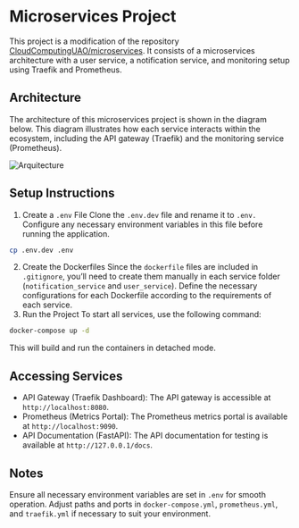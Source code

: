 # Microservices Project

This project is a modification of the repository [CloudComputingUAO/microservices](https://github.com/CloudComputingUAO/microservices). It consists of a microservices architecture with a user service, a notification service, and monitoring setup using Traefik and Prometheus.

## Architecture

The architecture of this microservices project is shown in the diagram below. This diagram illustrates how each service interacts within the ecosystem, including the API gateway (Traefik) and the monitoring service (Prometheus).

![Arquitecture](docs/arq.png)

## Setup Instructions

1. Create a `.env` File
   Clone the `.env.dev` file and rename it to `.env.` Configure any necessary environment variables in this file before running the application.

```bash
cp .env.dev .env
```

2. Create the Dockerfiles
   Since the `dockerfile` files are included in `.gitignore`, you’ll need to create them manually in each service folder (`notification_service` and `user_service`). Define the necessary configurations for each Dockerfile according to the requirements of each service.
3. Run the Project
   To start all services, use the following command:

```bash
docker-compose up -d
```

This will build and run the containers in detached mode.

## Accessing Services

- API Gateway (Traefik Dashboard): The API gateway is accessible at `http://localhost:8080`.
- Prometheus (Metrics Portal): The Prometheus metrics portal is available at `http://localhost:9090`.
- API Documentation (FastAPI): The API documentation for testing is available at `http://127.0.0.1/docs`.

## Notes

Ensure all necessary environment variables are set in `.env` for smooth operation.
Adjust paths and ports in `docker-compose.yml`, `prometheus.yml`, and `traefik.yml` if necessary to suit your environment.
